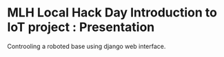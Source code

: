 # MLH Local Hack Day Introduction to IoT project : Presentation
Controoling a roboted base using django web interface.
